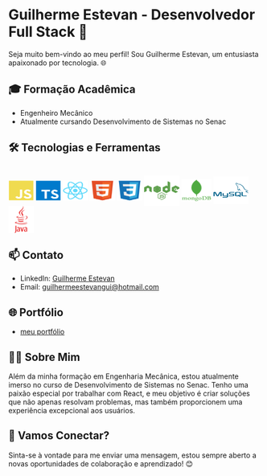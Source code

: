 # Guilherme Estevan - Desenvolvedor Full Stack 🚀

Seja muito bem-vindo ao meu perfil! Sou Guilherme Estevan, um entusiasta apaixonado por tecnologia. 🌐

## 🎓 Formação Acadêmica

- Engenheiro Mecânico
- Atualmente cursando Desenvolvimento de Sistemas no Senac

## 🛠️ Tecnologias e Ferramentas


<div style="display: inline_block"><br>
  <img align="center" alt="Js" height="40" width="50" src="https://raw.githubusercontent.com/devicons/devicon/master/icons/javascript/javascript-plain.svg">
  <img align="center" alt="Ts" height="40" width="50" src="https://raw.githubusercontent.com/devicons/devicon/master/icons/typescript/typescript-plain.svg">
  <img align="center" alt="React" height="40" width="50" src="https://raw.githubusercontent.com/devicons/devicon/master/icons/react/react-original.svg">
  <img align="center" alt="HTML" height="40" width="50" src="https://raw.githubusercontent.com/devicons/devicon/master/icons/html5/html5-original.svg">
  <img align="center" alt="CSS" height="40" width="50" src="https://raw.githubusercontent.com/devicons/devicon/master/icons/css3/css3-original.svg">
  <img align="center" alt="Nodejs" height="60" width="70" src="https://github.com/devicons/devicon/blob/master/icons/nodejs/nodejs-plain-wordmark.svg">
  <img align="center" alt="MongoDB" height="45" width="60" src="https://github.com/devicons/devicon/blob/master/icons/mongodb/mongodb-plain-wordmark.svg">
  <img align="center" alt="MySQL" height="55" width="70" src="https://github.com/devicons/devicon/blob/master/icons/mysql/mysql-plain-wordmark.svg">
  <img align="center" alt="Js" height="55" width="50" src="https://github.com/devicons/devicon/blob/master/icons/java/java-plain-wordmark.svg">
</div>
  
        
## 📫 Contato

- LinkedIn: [Guilherme Estevan](https://www.linkedin.com/in/guilherme-estevan)
- Email: guilhermeestevangui@hotmail.com

## 🌐 Portfólio

- [meu portfólio](https://guilherme-estevan.netlify.app/)

## 👨‍💻 Sobre Mim

Além da minha formação em Engenharia Mecânica, estou atualmente imerso no curso de Desenvolvimento de Sistemas no Senac. Tenho uma paixão especial por trabalhar com React, e meu objetivo é criar soluções que não apenas resolvam problemas, mas também proporcionem uma experiência excepcional aos usuários.

## 🤝 Vamos Conectar?

Sinta-se à vontade para me enviar uma mensagem, estou sempre aberto a novas oportunidades de colaboração e aprendizado! 😊
